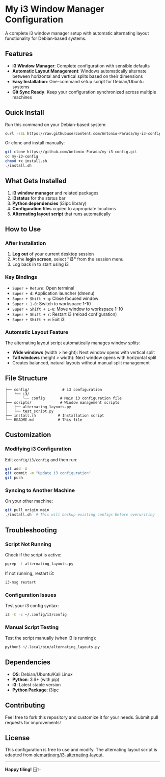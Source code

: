 # My i3 Window Manager Configuration

A complete i3 window manager setup with automatic alternating layout functionality for Debian-based systems.

## Features

- **i3 Window Manager**: Complete configuration with sensible defaults
- **Automatic Layout Management**: Windows automatically alternate between horizontal and vertical splits based on their dimensions
- **Easy Installation**: One-command setup script for Debian/Ubuntu systems
- **Git Sync Ready**: Keep your configuration synchronized across multiple machines

## Quick Install

Run this command on your Debian-based system:

```bash
curl -sSL https://raw.githubusercontent.com/Antonio-Parada/my-i3-config/main/install.sh | bash
```

Or clone and install manually:

```bash
git clone https://github.com/Antonio-Parada/my-i3-config.git
cd my-i3-config
chmod +x install.sh
./install.sh
```

## What Gets Installed

1. **i3 window manager** and related packages
2. **i3status** for the status bar
3. **Python dependencies** (i3ipc library)
4. **Configuration files** copied to appropriate locations
5. **Alternating layout script** that runs automatically

## How to Use

### After Installation

1. **Log out** of your current desktop session
2. At the **login screen**, select **"i3"** from the session menu
3. Log back in to start using i3

### Key Bindings

- `Super + Return`: Open terminal
- `Super + d`: Application launcher (dmenu)
- `Super + Shift + q`: Close focused window
- `Super + 1-0`: Switch to workspace 1-10
- `Super + Shift + 1-0`: Move window to workspace 1-10
- `Super + Shift + r`: Restart i3 (reload configuration)
- `Super + Shift + e`: Exit i3

### Automatic Layout Feature

The alternating layout script automatically manages window splits:

- **Wide windows** (width > height): Next window opens with vertical split
- **Tall windows** (height > width): Next window opens with horizontal split
- Creates balanced, natural layouts without manual split management

## File Structure

```
├── config/               # i3 configuration
│   └── i3/
│       └── config       # Main i3 configuration file
├── scripts/             # Window management scripts
│   ├── alternating_layouts.py
│   └── test_script.py
├── install.sh          # Installation script
└── README.md           # This file
```

## Customization

### Modifying i3 Configuration

Edit `config/i3/config` and then run:

```bash
git add -A
git commit -m "Update i3 configuration"
git push
```

### Syncing to Another Machine

On your other machine:

```bash
git pull origin main
./install.sh  # This will backup existing configs before overwriting
```

## Troubleshooting

### Script Not Running

Check if the script is active:
```bash
pgrep -f alternating_layouts.py
```

If not running, restart i3:
```bash
i3-msg restart
```

### Configuration Issues

Test your i3 config syntax:
```bash
i3 -C -c ~/.config/i3/config
```

### Manual Script Testing

Test the script manually (when i3 is running):
```bash
python3 ~/.local/bin/alternating_layouts.py
```

## Dependencies

- **OS**: Debian/Ubuntu/Kali Linux
- **Python**: 3.6+ (with pip)
- **i3**: Latest stable version
- **Python Package**: i3ipc

## Contributing

Feel free to fork this repository and customize it for your needs. Submit pull requests for improvements!

## License

This configuration is free to use and modify. The alternating layout script is adapted from [olemartinorg/i3-alternating-layout](https://github.com/olemartinorg/i3-alternating-layout).

---

**Happy tiling!** 🪟✨
